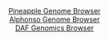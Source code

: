 <div id="Pineapple_Genome_Browser" align="center">
  <a href="https://igv.org/app/?sessionURL=blob:zZJfa9swFMW_i6BlA8eW7NipDWU4TbKmf9KSxE3XUoxiy446W3Il2W4S8t2nlI29rNA8bAz0IF2udM85.m1BQ4SknIEA2CZyTYSAAeSKtzNcVgWZ4JJIEGS4kMQAgmREEJYQEGxBhqXC0fRK31wpVcnAsqiqOiVmOTelY.ISbzjDrTQTXlpnvCjwkgusuJBWX.CGWzRvOi1Z4qoy9WzHdK0UK2zholpxJrlVEZbHrX4v_lWKc8J4SeKyLhR9ExBrPVpjamb4S7iYhUlCpLwk63F6Gl6OwztnGD189c4eopvzReQtjmc0Z1jVgpx2282RPWrxKyNkwOcKTWcXE3hxAxtX18dHzuB4.FpRQeQp6qGTLrR919fhUJaS1__Jt170QO_1.Ft4eXvfD7XTQeU1_UnGvDJJztb0NnnH.c4ABU9qTQNIVqIXIGg40DNc2.vst.jEgHCfj.AUBI9PBlACJ991..MWqHWlmQGSvNRv.BiAi5QIEHR8CHvI92232.tC30c7YwtqUfy9cEfR1O9BO7RtL85ooTTQaSxZJU3MmNkkmZlvDkyTsBINHpYDz6WjeTr0x8J1pypj_ej6XYr06LcP1EY_ouifcPcRIaZaHgrbM9mMryZ3dXR9NffvB2zP3HUoR8.CnQ__FJAHtd3Dwsm4KLHS_bqijz95a7CgmCldaKikS1pQtV7oHHkLAmQ7GluQ8IJrDoHIl5.gAQ3kws._8XR2T7sf">Pineapple Genome Browser</a>
</div>
<div id="Alphonso_Genome_Browser" align="center">
  <a href="https://igv.org/app/?sessionURL=blob:zZJda9swGEb_iyBlA8eW5cRfUIbb9DNZuyZ1Ai3FyI7siMmSK8lOk5D_PrVs7KaD5mJj4AvpRbae5_jsQEekooKDGCDbHdquCyygVmI9w3XDyA2uiQJxiZkiFpCkJJLwgoB4B0qsNE6nE_PmSutGxY5DddOvMa.ErTwb13grOF4ruxC1cyoYw7mQWAupnBOJO.HQquuvSY6bxjZ3e_bQWWKNHcyaleBKOA3hVbY238t.jbKKcFGTrG6Zpm8BMpPHZFzaJf6SLGZJURClxmRztTxOxlfJ3DtLHy7804f09nKR.oujGa041q0kx.SeehcseJ75fo28Hjof8MuadN71.elI9bzR0dlLQyVRx27ghgPoQRQYNJQvycv_1No89MDm09Rb5PSmm5jSV_76rodO1CY0m7HaYMLa6t32IdhbgImiNT6AYiWD2IWWB31riPz.69INLQgjw0gKCuLHJwtoiYvv5vjjDuhNY6wBijy3bwJZQMglkSDuRxAGbhSh4SAYwChy99YOtJL9PcDn6TQKIEoQ8rOSMm2UXmaKN8rGnNtdUdrV9kCi4TDo7tCk4lEVTMftZG6QXn.76FIRXn79A00LmMvffqOp.pFM_8S.jwSxdX6ocvkIttXGn6Xb0fYlTdzbJkGLWX4fztN38bxqdBiaUsgaa3PeTMz2p28dlhRzbQYdVTSnjOrNwlAUaxC7yDPagkIwYTwEsso_QQta7hB._q2nt3_a_wA-">Alphonso Genome Browser</a>
</div>


<div id="DAF_Genomics_Browser" align="center">
  <a href="https://igv.org/app/?sessionURL=blob:tZFra9swFIb_i2D95Kvs2LEhDDeXtWtYt2ZeRksJp_bxZbMsT5Jzach_n_A6BrswBh1IQuJc3lfnOZItClnzlsSEWu7Icl1iEFnx3QpY1.AbYChJXEAj0SACCxTYZkjiIylAKkhvlrqyUqqTsW3nUJgltpzVmbSkZ0FnSt6rCnWqSS1g8Mhb2Ekr40wnK7Ch6SreSm5DlqGUpmN32JabHejje2wztMQN6xtVD6obbUIby60CtNu6zXH_FyP_QVmv.mWyXiVD_RUeLvNJcnWZfPDm6e2rYHqbXl.s02B9tqrLFlQvcBK9rRq8jgr.fjZnM9zCKPU_7T8upnT8wpudzfddLVBO3NAd.47n.GNyMkjDs14jIFkl3Nj1jZCODer75tPVGwV6BoLXJL67N4gSkH3W6XdHog6dBkUkfukHZgbhIkdBYjNynNCNIjryQ9.JIvdkHEkvmmcmuUhvotChCaWB9QBM6xd1M4xPC_0afC6MP3XW.18xiYSXTqBePy4XqtxOl.8e6EGd74qLc_.3mCLt_o_fKrhgoHTo2_MJCjRajWGrflDxTvenrw--">DAF Genomics Browser</a>
</div>

